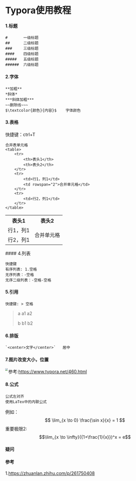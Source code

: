 # Typora使用教程

#### 1.标题

```
#		一级标题
##		二级标题
###		三级标题
####	四级标题
#####	五级标题
######	六级标题
```

#### 2.字体

```
**加粗**
*斜体*
***斜体加粗***
~~删除线~~~
$\textcolor{颜色}{内容}$	字体颜色
```

#### 3.表格

快捷键：ctrl+T

```
合并表单元格
<table>
    <tr>
        <th>表头1</th>
        <th>表头2</th>
    </tr>
    <tr>
        <td>行1，列1</td>
        <td rowspan="2">合并单元格</td>
    </tr>
    <tr>
        <td>行2，列1</td>
    </tr>
</table>
```

<table>
    <tr>
        <th>表头1</th>
        <th>表头2</th>
    </tr>
    <tr>
        <td>行1，列1</td>
        <td rowspan="2">合并单元格</td>
    </tr>
    <tr>
        <td>行2，列1</td>
    </tr>
</table>
#### 4.列表

```
快捷键
有序列表: 1.空格
无序列表：-空格
无序二级列表：-空格-空格
```

#### 5.引用

```
快捷键: > 空格
```

> a a1 a2
>
> b b1 b2

#### 6.排版

```
`<center>文字</center>`	居中
```

#### 7.图片改变大小，位置

<img src="xxx" style="zoom:50%" align="left">

参考:https://www.typora.net/460.html

#### 8.公式

```
公式左对齐
使用LaTex中的内联公式
```

例如：
$$
\lim_{x \to 0} \frac{\sin x}{x} = 1
$$
重要极限2:	$$\lim_{x \to \infty}({1+\frac{1}{x}})^x = e$$









#### 疑问



#### 参考

1.https://zhuanlan.zhihu.com/p/261750408